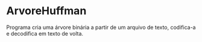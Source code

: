 # ArvoreHuffman
 Programa cria uma árvore binária a partir de um arquivo de texto, codifica-a e decodifica em texto de volta. 
